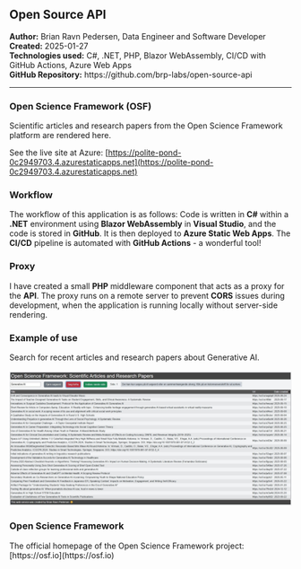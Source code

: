 <h2>Open Source API</h2>
<b>Author:</b> Brian Ravn Pedersen, Data Engineer and Software Developer<br/>
<b>Created:</b> 2025-01-27<br/>
<b>Technologies used:</b> C#, .NET, PHP, Blazor WebAssembly, CI/CD with GitHub Actions, Azure Web Apps<br/>
<b>GitHub Repository:</b> https://github.com/brp-labs/open-source-api<br/>

<hr/>

<h3>Open Science Framework (OSF)</h3>

Scientific articles and research papers from the Open Science Framework platform are rendered here.

See the live site at Azure: [https://polite-pond-0c2949703.4.azurestaticapps.net](https://polite-pond-0c2949703.4.azurestaticapps.net)

<h3>Workflow</h3>

The workflow of this application is as follows: Code is written in <b>C#</b> within a <b>.NET</b> environment using <b>Blazor WebAssembly</b> in <b>Visual Studio</b>, and the code is stored in <b>GitHub</b>. It is then deployed to <b>Azure Static Web Apps</b>. The <b>CI/CD</b> pipeline is automated with <b>GitHub Actions</b> - a wonderful tool!

<h3>Proxy</h3>

I have created a small <b>PHP</b> middleware component that acts as a proxy for the <b>API</b>. The proxy runs on a remote server to prevent <b>CORS</b> issues during development, when the application is running locally without server-side rendering.

<h3>Example of use</h3>

Search for recent articles and research papers about Generative AI.<br><br>
<img src="screenshot.jpg" alt="Screenshot: Example of use" />

<h3>Open Science Framework</h3>
The official homepage of the Open Science Framework project: [https://osf.io](https://osf.io)
